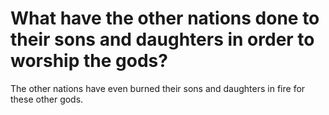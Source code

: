 # What have the other nations done to their sons and daughters in order to worship the gods?

The other nations have even burned their sons and daughters in fire for these other gods.
